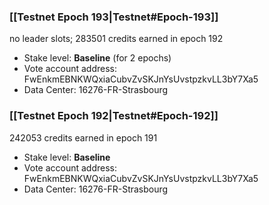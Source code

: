 ### [[Testnet Epoch 193|Testnet#Epoch-193]]
no leader slots; 283501 credits earned in epoch 192
* Stake level: **Baseline** (for 2 epochs)
* Vote account address: FwEnkmEBNKWQxiaCubvZvSKJnYsUvstpzkvLL3bY7Xa5
* Data Center: 16276-FR-Strasbourg
### [[Testnet Epoch 192|Testnet#Epoch-192]]
242053 credits earned in epoch 191
* Stake level: **Baseline**
* Vote account address: FwEnkmEBNKWQxiaCubvZvSKJnYsUvstpzkvLL3bY7Xa5
* Data Center: 16276-FR-Strasbourg